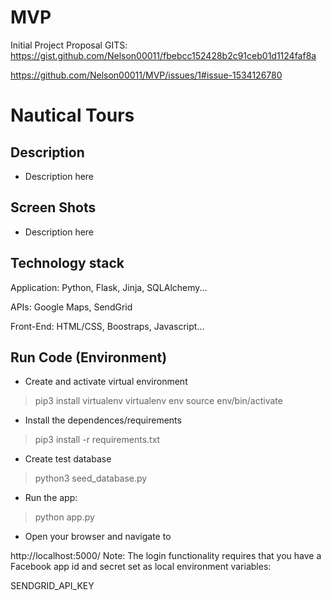 # MVP
Initial Project Proposal
GITS: 
https://gist.github.com/Nelson00011/fbebcc152428b2c91ceb01d1124faf8a

https://github.com/Nelson00011/MVP/issues/1#issue-1534126780

# Nautical Tours


## Description
- Description here

## Screen Shots
- Description here


## Technology stack
Application: Python, Flask, Jinja, SQLAlchemy...

APIs: Google Maps, SendGrid

Front-End: HTML/CSS, Boostraps, Javascript...

## Run Code (Environment)

- Create and activate virtual environment 
> pip3 install virtualenv
> virtualenv env
> source env/bin/activate

- Install the dependences/requirements
> pip3 install -r requirements.txt


- Create test database
> python3 seed_database.py

- Run the app:
> python app.py

- Open your browser and navigate to

http://localhost:5000/
Note: The login functionality requires that you have a Facebook app id and secret set as local environment variables:

SENDGRID_API_KEY


